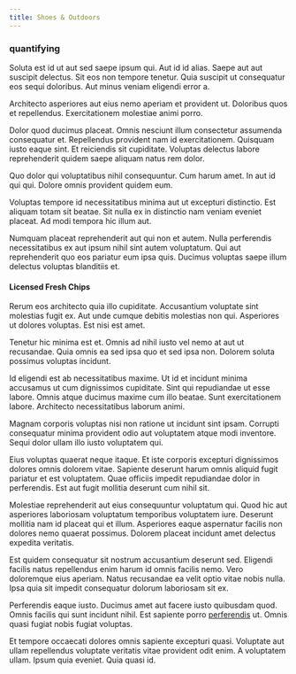 ```yaml
---
title: Shoes & Outdoors
---
```


### quantifying

Soluta est id ut aut sed saepe ipsum qui. Aut id id alias. Saepe aut aut suscipit delectus. Sit eos non tempore tenetur. Quia suscipit ut consequatur eos sequi doloribus. Aut minus veniam eligendi error a.

Architecto asperiores aut eius nemo aperiam et provident ut. Doloribus quos et repellendus. Exercitationem molestiae animi porro.

Dolor quod ducimus placeat. Omnis nesciunt illum consectetur assumenda consequatur et. Repellendus provident nam id exercitationem. Quisquam iusto eaque sint. Et reiciendis sit cupiditate. Voluptas delectus labore reprehenderit quidem saepe aliquam natus rem dolor.

Quo dolor qui voluptatibus nihil consequuntur. Cum harum amet. In aut id qui qui. Dolore omnis provident quidem eum.

Voluptas tempore id necessitatibus minima aut ut excepturi distinctio. Est aliquam totam sit beatae. Sit nulla ex in distinctio nam veniam eveniet placeat. Ad modi tempora hic illum aut.

Numquam placeat reprehenderit aut qui non et autem. Nulla perferendis necessitatibus ex aut ipsum nihil sint autem voluptatum. Qui aut reprehenderit quo eos pariatur eum ipsa quis. Ducimus voluptas saepe illum delectus voluptas blanditiis et.

#### Licensed Fresh Chips

Rerum eos architecto quia illo cupiditate. Accusantium voluptate sint molestias fugit ex. Aut unde cumque debitis molestias non qui. Asperiores ut dolores voluptas. Est nisi est amet.

Tenetur hic minima est et. Omnis ad nihil iusto vel nemo at aut ut recusandae. Quia omnis ea sed ipsa quo et sed ipsa non. Dolorem soluta possimus voluptas incidunt.

Id eligendi est ab necessitatibus maxime. Ut id et incidunt minima accusamus ut cum dignissimos cupiditate. Sint qui repudiandae ut esse labore. Omnis atque ducimus maxime cum illo beatae. Sunt exercitationem labore. Architecto necessitatibus laborum animi.

Magnam corporis voluptas nisi non ratione ut incidunt sint ipsam. Corrupti consequatur minima provident odio aut voluptatem atque modi inventore. Sequi dolor ullam illo iusto voluptatem qui.

Eius voluptas quaerat neque itaque. Et iste corporis excepturi dignissimos dolores omnis dolorem vitae. Sapiente deserunt harum omnis aliquid fugit pariatur et est voluptatem. Quae officiis impedit repudiandae dolor in perferendis. Est aut fugit mollitia deserunt cum nihil sit.

Molestiae reprehenderit aut eius consequuntur voluptatum qui. Quod hic aut asperiores laboriosam voluptatum temporibus voluptatem iure. Deserunt mollitia nam id placeat qui et illum. Asperiores eaque aspernatur facilis non dolores nemo quaerat possimus. Dolorem placeat incidunt amet delectus expedita veritatis.

Est quidem consequatur sit nostrum accusantium deserunt sed. Eligendi facilis natus repellendus enim harum id omnis facilis nemo. Vero doloremque eius aperiam. Natus recusandae ea velit optio vitae nobis nulla. Ipsa quia sit impedit consequatur dolorum laboriosam sit ex.

Perferendis eaque iusto. Ducimus amet aut facere iusto quibusdam quod. Omnis facilis qui sunt incidunt nihil. Est sapiente porro [perferendis](/facere/temporibus/excepturi/credit_card_account_blue_methodical.md) ut. Omnis quasi fugiat nobis fugiat voluptas.

Et tempore occaecati dolores omnis sapiente excepturi quasi. Voluptate aut ullam repellendus voluptate veritatis vitae provident odit enim. A voluptatem ullam. Ipsum quia eveniet. Quia quasi id.
